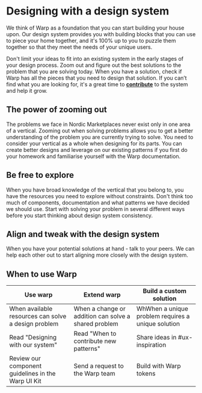 # Designing with a design system

We think of Warp as a foundation that you can start building your house upon. Our design system provides you with building blocks that you can use to piece your home together, and it's 100% up to you to puzzle them together so that they meet the needs of your unique users.

Don't limit your ideas to fit into an existing system in the early stages of your design process. Zoom out and figure out the best solutions to the problem that you are solving today. When you have a solution, check if Warp has all the pieces that you need to design that solution. If you can’t find what you are looking for, it's a great time to **[contribute](/collaborate/contribute/)** to the system and help it grow.

## The power of zooming out

The problems we face in Nordic Marketplaces never exist only in one area of a vertical. Zooming out when solving problems allows you to get a better understanding of the problem you are currently trying to solve. You need to consider your vertical as a whole when designing for its parts. You can create better designs and leverage on our existing patterns if you first do your homework and familiarise yourself with the Warp documentation.

## Be free to explore

When you have broad knowledge of the vertical that you belong to, you have the resources you need to explore without constraints. Don't think too much of components, documentation and what patterns we have decided we should use. Start with solving your problem in several different ways before you start thinking about design system consistency.

## Align and tweak with the design system

When you have your potential solutions at hand - talk to your peers. We can help each other out to start aligning more closely with the design system.

## When to use Warp 

| Use warp        | Extend warp     | Build a custom solution |
| --------------- | --------------- | --------------- |
| When available resources can solve a design problem | When a change or addition can solve a shared problem | WhWhen a unique problem requires a unique solution |
| Read "Designing with our system"      | Read "When to contribute new patterns" | Share ideas in #ux-inspiration |
| Review our component guidelines in the Warp UI Kit | Send a request to the Warp team | Build with Warp tokens |